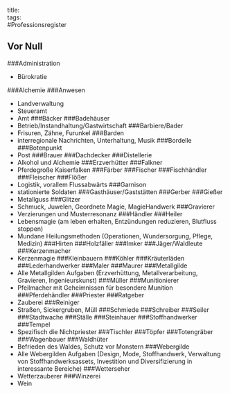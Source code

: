 title:   
tags:   
#Professionsregister
## Vor Null
###Administration  

* Bürokratie

###Alchemie
###Anwesen
* Landverwaltung
* Steueramt
* Amt
###Bäcker
###Badehäuser
* Betrieb/Instandhaltung/Gastwirtschaft
###Barbiere/Bader
* Frisuren, Zähne, Furunkel
###Barden
* interregionale Nachrichten, Unterhaltung, Musik
###Bordelle
###Botenpunkt
* Post
###Brauer
###Dachdecker
###Distellerie
* Alkohol und Alchemie
###Erzverhütter
###Falkner
* Pferdegroße Kaiserfalken
###Färber
###Fischer
###Fischhändler
###Fleischer
###Flößer
* Logistik, vorallem Flussabwärts
###Garnison
* stationierte Soldaten
###Gasthäuser/Gaststätten
###Gerber
###Gießer
* Metallguss
###Glitzer
* Schmuck, Juwelen, Geordnete Magie, MagieHandwerk
###Gravierer
* Verzierungen und Musterresonanz
###Händler
###Heiler
* Lebensmagie (am leben erhalten, Entzündungen reduzieren, Blutfluss stoppen)
* Mundane Heilungsmethoden (Operationen, Wundersorgung, Pflege, Medizin)
###Hirten
###Holzfäller
###Imker
###Jäger/Waldleute
###Kerzenmacher
* Kerzenmagie
###Kleinbauern
###Köhler
###Kräuterläden
###Lederhandwerker
###Maler
###Maurer
###Metallgilde
* Alle Metallgilden Aufgaben (Erzverhüttung, Metallverarbeitung, Gravieren, Ingenieurskunst)
###Müller
###Munitionierer
* Pfeilmacher mit Geheimnissen für besondere Munition
###Pferdehändler
###Priester
###Ratgeber 
* Zauberei
###Reiniger
* Straßen, Sickergruben, Müll
###Schmiede
###Schreiber
###Seiler
###Stadtwache
###Ställe
###Steinhauer
###Stoffhandwerker
###Tempel
* Spezifisch die Nichtpriester
###Tischler
###Töpfer
###Totengräber
###Wagenbauer
###Waldhüter
* Befrieden des Waldes, Schutz vor Monstern
###Webergilde
* Alle Webergilden Aufgaben (Design, Mode, Stoffhandwerk, Verwaltung von Stoffhandwerksassets, Investition und Diversifizierung in interessante Bereiche)
###Wetterseher
* Wetterzauberer
###Winzerei
* Wein